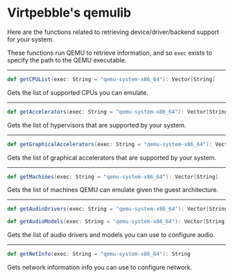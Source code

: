 # Virtpebble's qemulib

Here are the functions related to retrieving device/driver/backend support for your system.

These functions run QEMU to retrieve information, and so ```exec``` exists to specify the path to the QEMU executable.

---
```scala
def getCPUList(exec: String = "qemu-system-x86_64"): Vector[String]
```
Gets the list of supported CPUs you can emulate.

---
```scala
def getAccelerators(exec: String = "qemu-system-x86_64"): Vector[String]
```
Gets the list of hypervisors that are supported by your system.

---
```scala
def getGraphicalAccelerators(exec: String = "qemu-system-x86_64"): Vector[String]
```
Gets the list of graphical accelerators that are supported by your system.

---
```scala
def getMachines(exec: String = "qemu-system-x86_64"): Vector[String]
```
Gets the list of machines QEMU can emulate given the guest architecture.

---
```scala
def getAudioDrivers(exec: String = "qemu-system-x86_64"): Vector[String]
```
```scala
def getAudioModels(exec: String = "qemu-system-x86_64"): Vector[String]
```
Gets the list of audio drivers and models you can use to configure audio.

---
```scala
def getNetInfo(exec: String = "qemu-system-x86_64"): String
```
Gets network information info you can use to configure network.
